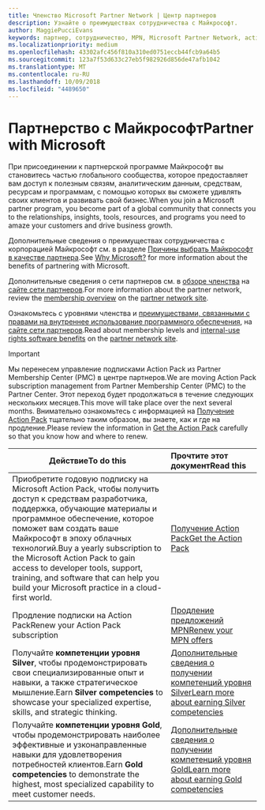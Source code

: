 ```yaml
---
title: Членство Microsoft Partner Network | Центр партнеров
description: Узнайте о преимуществах сотрудничества с Майкрософт.
author: MaggiePucciEvans
keywords: партнер, сотрудничество, MPN, Microsoft Partner Network, action pack, MAPS, подписка action pack, преимущества, преимущества MPN, членство, silver, gold, компетенции
ms.localizationpriority: medium
ms.openlocfilehash: 43302afc456f810a310ed0751eccb44fcb9a64b5
ms.sourcegitcommit: 123a7f53d633c27eb5f982926d856de47afb1042
ms.translationtype: MT
ms.contentlocale: ru-RU
ms.lasthandoff: 10/09/2018
ms.locfileid: "4489650"
---
```

# <a name="partner-with-microsoft"></a><span data-ttu-id="8c036-104">Партнерство с Майкрософт</span><span class="sxs-lookup"><span data-stu-id="8c036-104">Partner with Microsoft</span></span>

<span data-ttu-id="8c036-105">При присоединении к партнерской программе Майкрософт вы становитесь частью глобального сообщества, которое предоставляет вам доступ к полезным связям, аналитическим данным, средствам, ресурсам и программам, с помощью которых вы сможете удивлять своих клиентов и развивать свой бизнес.</span><span class="sxs-lookup"><span data-stu-id="8c036-105">When you join a Microsoft partner program, you become part of a global community that connects you to the relationships, insights, tools, resources, and programs you need to amaze your customers and drive business growth.</span></span> 

<span data-ttu-id="8c036-106">Дополнительные сведения о преимуществах сотрудничества с корпорацией Майкрософт см. в разделе [Причины выбрать Майкрософт в качестве партнера](https://partner.microsoft.com/business-opportunities/why-microsoft).</span><span class="sxs-lookup"><span data-stu-id="8c036-106">See [Why Microsoft?](https://partner.microsoft.com/business-opportunities/why-microsoft) for more information about the benefits of partnering with Microsoft.</span></span> 

<span data-ttu-id="8c036-107">Дополнительные сведения о сети партнеров см. в [обзоре членства](https://partner.microsoft.com/membership) на [сайте сети партнеров](https://partner.microsoft.com).</span><span class="sxs-lookup"><span data-stu-id="8c036-107">For more information about the partner network, review the [membership overview](https://partner.microsoft.com/membership) on the [partner network site](https://partner.microsoft.com).</span></span> 

<span data-ttu-id="8c036-108">Ознакомьтесь с уровнями членства и [преимуществами, связанными с правами на внутреннее использование программного обеспечения](https://partner.microsoft.com/membership/internal-use-software), на [сайте сети партнеров](https://partner.microsoft.com).</span><span class="sxs-lookup"><span data-stu-id="8c036-108">Read about membership levels and [internal-use rights software benefits](https://partner.microsoft.com/membership/internal-use-software) on the [partner network site](https://partner.microsoft.com).</span></span> 

>[!IMPORTANT]
><span data-ttu-id="8c036-109">Мы перенесем управление подписками Action Pack из Partner Membership Center (PMC) в центре партнеров.</span><span class="sxs-lookup"><span data-stu-id="8c036-109">We are moving Action Pack subscription management from Partner Membership Center (PMC) to the Partner Center.</span></span> <span data-ttu-id="8c036-110">Этот переход будет продолжаться в течение следующих нескольких месяцев.</span><span class="sxs-lookup"><span data-stu-id="8c036-110">This move will take place over the next several months.</span></span> <span data-ttu-id="8c036-111">Внимательно ознакомьтесь с информацией на [Получение Action Pack](mpn-get-action-pack.md) тщательно таким образом, вы знаете, как и где на продление.</span><span class="sxs-lookup"><span data-stu-id="8c036-111">Please review the information in [Get the Action Pack](mpn-get-action-pack.md) carefully so that you know how and where to renew.</span></span>  

|**<span data-ttu-id="8c036-112">Действие</span><span class="sxs-lookup"><span data-stu-id="8c036-112">To do this</span></span>**   |**<span data-ttu-id="8c036-113">Прочтите этот документ</span><span class="sxs-lookup"><span data-stu-id="8c036-113">Read this</span></span>**   |
|-----------------|:---------------------------|
|<span data-ttu-id="8c036-114">Приобретите годовую подписку на Microsoft Action Pack, чтобы получить доступ к средствам разработчика, поддержка, обучающие материалы и программное обеспечение, которое поможет вам создать ваше Майкрософт в эпоху облачных технологий.</span><span class="sxs-lookup"><span data-stu-id="8c036-114">Buy a yearly subscription to the Microsoft Action Pack to gain access to developer tools, support, training, and software that can help you build your Microsoft practice in a cloud-first world.</span></span> | [<span data-ttu-id="8c036-115">Получение Action Pack</span><span class="sxs-lookup"><span data-stu-id="8c036-115">Get the Action Pack</span></span>](mpn-get-action-pack.md)|
|<span data-ttu-id="8c036-116">Продление подписки на Action Pack</span><span class="sxs-lookup"><span data-stu-id="8c036-116">Renew your Action Pack subscription</span></span>   |[<span data-ttu-id="8c036-117">Продление предложений MPN</span><span class="sxs-lookup"><span data-stu-id="8c036-117">Renew your MPN offers</span></span>](renew-mpn-offers.md)|
|<span data-ttu-id="8c036-118">Получайте **компетенции уровня Silver**, чтобы продемонстрировать свои специализированные опыт и навыки, а также стратегическое мышление.</span><span class="sxs-lookup"><span data-stu-id="8c036-118">Earn **Silver competencies** to showcase your specialized expertise, skills, and strategic thinking.</span></span>|[<span data-ttu-id="8c036-119">Дополнительные сведения о получении компетенций уровня Silver</span><span class="sxs-lookup"><span data-stu-id="8c036-119">Learn more about earning Silver competencies</span></span>](https://partner.microsoft.com/membership/competencies)|
|<span data-ttu-id="8c036-120">Получайте **компетенции уровня Gold**, чтобы продемонстрировать наиболее эффективные и узконаправленные навыки для удовлетворения потребностей клиентов.</span><span class="sxs-lookup"><span data-stu-id="8c036-120">Earn **Gold competencies** to demonstrate the highest, most specialized capability to meet customer needs.</span></span> |[<span data-ttu-id="8c036-121">Дополнительные сведения о получении компетенций уровня Gold</span><span class="sxs-lookup"><span data-stu-id="8c036-121">Learn more about earning Gold competencies</span></span>](https://partner.microsoft.com/membership/competencies)|




